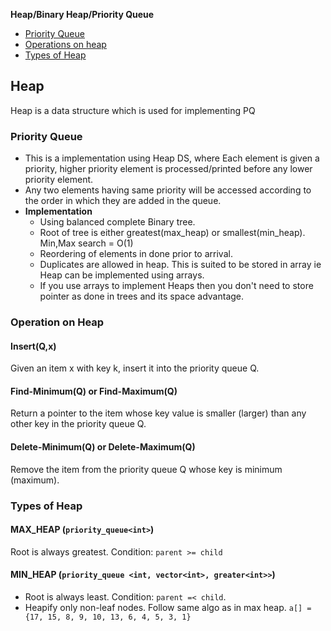 **Heap/Binary Heap/Priority Queue**
- [Priority Queue](#pq)
- [Operations on heap](#o)
- [Types of Heap](#t)


## Heap
Heap is a data structure which is used for implementing PQ

<a name=pq></a>
### Priority Queue
- This is a implementation using Heap DS, where Each element is given a priority, higher priority element is processed/printed before any lower priority element.  
- Any two elements having same priority will be accessed according to the order in which they are added in the queue.
- **Implementation**
  - Using balanced complete Binary tree.
  - Root of tree is either greatest(max_heap) or smallest(min_heap). Min,Max search = O(1)
  - Reordering of elements in done prior to arrival.
  - Duplicates are allowed in heap. This is suited to be stored in array ie Heap can be implemented using arrays.
  - If you use arrays to implement Heaps then you don't need to store pointer as done in trees and its space advantage. 
    
<a name=o></a>
### Operation on Heap
#### Insert(Q,x)  
Given an item x with key k, insert it into the priority queue Q. 
#### Find-Minimum(Q) or Find-Maximum(Q)
Return a pointer to the item whose key value is smaller (larger) than any other key in the priority queue Q. 
#### Delete-Minimum(Q) or Delete-Maximum(Q)
Remove the item from the priority queue Q whose key is minimum (maximum).

<a name=t></a>
### Types of Heap
#### MAX_HEAP (`priority_queue<int>`)
Root is always greatest. Condition: `parent >= child`
  
#### MIN_HEAP (`priority_queue <int, vector<int>, greater<int>>`)
- Root is always least. Condition: `parent =< child`. 
- Heapify only non-leaf nodes. Follow same algo as in max heap. `a[] = {17, 15, 8, 9, 10, 13, 6, 4, 5, 3, 1}`
